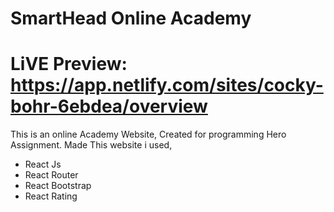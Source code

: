 # SmartHead Online Academy
# LiVE Preview: https://app.netlify.com/sites/cocky-bohr-6ebdea/overview

This is an online Academy Website, Created for programming Hero Assignment. Made This website i used,
* React Js
* React Router
* React Bootstrap
* React Rating
